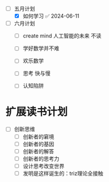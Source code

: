 - [ ] 五月计划
	- [x] 如何学习 ✅ 2024-06-11
- [ ] 六月计划
	- [ ] create mind 人工智能的未来 不读
	- [ ] 学好数学并不难
	- [ ] 欢乐数学
	- [ ] 思考 快与慢
	- [ ] 认知陷阱



# 扩展读书计划
- [ ] 创新思维
	- [ ] 创新者的窘境
	- [ ] 创新者的基因
	- [ ] 创新者的解答
	- [ ] 创新者的思考力
	- [ ] 设计思考改变世界
	- [ ] 发明是这样诞生的：triz理论全接触